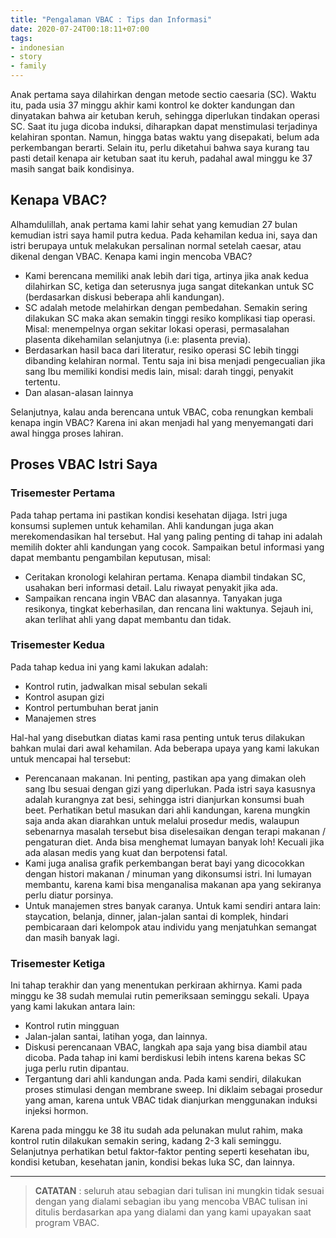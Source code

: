 ```yaml
---
title: "Pengalaman VBAC : Tips dan Informasi"
date: 2020-07-24T00:18:11+07:00
tags:
- indonesian
- story
- family
---
```


Anak pertama saya dilahirkan dengan metode sectio caesaria (SC). Waktu itu, pada usia 37 minggu akhir kami kontrol ke dokter kandungan dan dinyatakan bahwa air ketuban keruh, sehingga diperlukan tindakan operasi SC. Saat itu juga dicoba induksi, diharapkan dapat menstimulasi terjadinya kelahiran spontan. Namun, hingga batas waktu yang disepakati, belum ada perkembangan berarti. Selain itu, perlu diketahui bahwa saya kurang tau pasti detail kenapa air ketuban saat itu keruh, padahal awal minggu ke 37 masih sangat baik kondisinya.

## Kenapa VBAC?

Alhamdulillah, anak pertama kami lahir sehat yang kemudian 27 bulan kemudian istri saya hamil putra kedua. Pada kehamilan kedua ini, saya dan istri berupaya untuk melakukan persalinan normal setelah caesar, atau dikenal dengan VBAC. Kenapa kami ingin mencoba VBAC?

- Kami berencana memiliki anak lebih dari tiga, artinya jika anak kedua dilahirkan SC, ketiga dan seterusnya juga sangat ditekankan untuk SC (berdasarkan diskusi beberapa ahli kandungan).
- SC adalah metode melahirkan dengan pembedahan. Semakin sering dilakukan SC maka akan semakin tinggi resiko komplikasi tiap operasi. Misal: menempelnya organ sekitar lokasi operasi, permasalahan plasenta dikehamilan selanjutnya (i.e: plasenta previa).
- Berdasarkan hasil baca dari literatur, resiko operasi SC lebih tinggi dibanding kelahiran normal. Tentu saja ini bisa menjadi pengecualian jika sang Ibu memiliki kondisi medis lain, misal: darah tinggi, penyakit tertentu.
- Dan alasan-alasan lainnya

Selanjutnya, kalau anda berencana untuk VBAC, coba renungkan kembali kenapa ingin VBAC? Karena ini akan menjadi hal yang menyemangati dari awal hingga proses lahiran.

## Proses VBAC Istri Saya

### Trisemester Pertama

Pada tahap pertama ini pastikan kondisi kesehatan dijaga. Istri juga konsumsi suplemen untuk kehamilan. Ahli kandungan juga akan merekomendasikan hal tersebut. Hal yang paling penting di tahap ini adalah memilih dokter ahli kandungan yang cocok. Sampaikan betul informasi yang dapat membantu pengambilan keputusan, misal:

- Ceritakan kronologi kelahiran pertama. Kenapa diambil tindakan SC, usahakan beri informasi detail. Lalu riwayat penyakit jika ada.
- Sampaikan rencana ingin VBAC dan alasannya. Tanyakan juga resikonya, tingkat keberhasilan, dan rencana lini waktunya. Sejauh ini, akan terlihat ahli yang dapat membantu dan tidak.

### Trisemester Kedua

Pada tahap kedua ini yang kami lakukan adalah:

- Kontrol rutin, jadwalkan misal sebulan sekali
- Kontrol asupan gizi
- Kontrol pertumbuhan berat janin
- Manajemen stres

Hal-hal yang disebutkan diatas kami rasa penting untuk terus dilakukan bahkan mulai dari awal kehamilan. Ada beberapa upaya yang kami lakukan untuk mencapai hal tersebut:

- Perencanaan makanan. Ini penting, pastikan apa yang dimakan oleh sang Ibu sesuai dengan gizi yang diperlukan. Pada istri saya kasusnya adalah kurangnya zat besi, sehingga istri dianjurkan konsumsi buah beet. Perhatikan betul masukan dari ahli kandungan, karena mungkin saja anda akan diarahkan untuk melalui prosedur medis, walaupun sebenarnya masalah tersebut bisa diselesaikan dengan terapi makanan / pengaturan diet. Anda bisa menghemat lumayan banyak loh! Kecuali jika ada alasan medis yang kuat dan berpotensi fatal.
- Kami juga analisa grafik perkembangan berat bayi yang dicocokkan dengan histori makanan / minuman yang dikonsumsi istri. Ini lumayan membantu, karena kami bisa menganalisa makanan apa yang sekiranya perlu diatur porsinya.
- Untuk manajemen stres banyak caranya. Untuk kami sendiri antara lain: staycation, belanja, dinner, jalan-jalan santai di komplek, hindari pembicaraan dari kelompok atau individu yang menjatuhkan semangat dan masih banyak lagi.

### Trisemester Ketiga

Ini tahap terakhir dan yang menentukan perkiraan akhirnya. Kami pada minggu ke 38 sudah memulai rutin pemeriksaan seminggu sekali. Upaya yang kami lakukan antara lain:

- Kontrol rutin mingguan
- Jalan-jalan santai, latihan yoga, dan lainnya.
- Diskusi perencanaan VBAC, langkah apa saja yang bisa diambil atau dicoba. Pada tahap ini kami berdiskusi lebih intens karena bekas SC juga perlu rutin dipantau.
- Tergantung dari ahli kandungan anda. Pada kami sendiri, dilakukan proses stimulasi dengan membrane sweep. Ini diklaim sebagai prosedur yang aman, karena untuk VBAC tidak dianjurkan menggunakan induksi injeksi hormon.

Karena pada minggu ke 38 itu sudah ada pelunakan mulut rahim, maka kontrol rutin dilakukan semakin sering, kadang 2-3 kali seminggu. Selanjutnya perhatikan betul faktor-faktor penting seperti kesehatan ibu, kondisi ketuban, kesehatan janin, kondisi bekas luka SC, dan lainnya.

---

> **CATATAN** : seluruh atau sebagian dari tulisan ini mungkin tidak sesuai dengan yang dialami sebagian ibu yang mencoba VBAC
> tulisan ini ditulis berdasarkan apa yang dialami dan yang kami upayakan saat program VBAC.